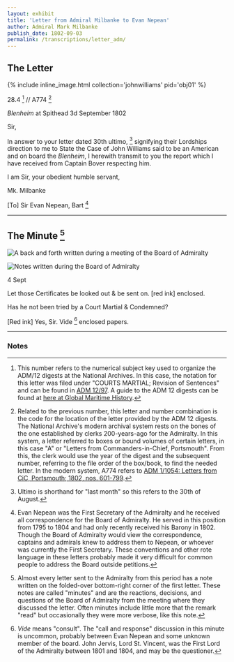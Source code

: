 ```yaml
---
layout: exhibit
title: 'Letter from Admiral Milbanke to Evan Nepean'
author: Admiral Mark Milbanke
publish_date: 1802-09-03
permalink: /transcriptions/letter_adm/
---
```


## The Letter

{% include inline_image.html collection='johnwilliams' pid='obj01' %}

28.4 [^1] // A774 [^2]

*Blenheim* at Spithead
3d September 1802

Sir,

In answer to your letter dated 30th ultimo, [^3] signifying their Lordships direction to me to State the Case of John Williams said to be an American and on board the *Blenheim*, I herewith transmit to you the report which I have received from Captain Bover respecting him.

I am Sir, your obedient humble servant,

Mk. Milbanke


[To] Sir Evan Nepean, Bart [^4]

---

## The Minute [^5]

<img title="minute" alt="A back and forth written during a meeting of the Board of Admiralty" src="/img/minute.jpg">

![Notes written during the Board of Admiralty](/img/minute.jpg)

4 Sept

Let those Certificates be looked out & be sent on. [red ink] enclosed.

Has he not been tried by a Court Martial & Condemned?

[Red ink] Yes, Sir. Vide [^6] enclosed papers.

---

### Notes

[^1]: This number refers to the numerical subject key used to organize the ADM/12 digests at the National Archives. In this case, the notation for this letter was filed under "COURTS MARTIAL; Revision of Sentences" and can be found in [ADM 12/97](http://discovery.nationalarchives.gov.uk/details/r/C513829). A guide to the ADM 12 digests can be found at [here at Global Maritime History](http://globalmaritimehistory.com/research-note-adm-12-finding-aid-1800-1840/).

[^2]: Related to the previous number, this letter and number combination is the code for the location of the letter provided by the ADM 12 digests. The National Archive's modern archival system rests on the bones of the one established by clerks 200-years-ago for the Admiralty. In this system, a letter referred to boxes or bound volumes of certain letters, in this case "A" or "Letters from Commanders-in-Chief, Portsmouth". From this, the clerk would use the year of the digest and the subsequent number, referring to the file order of the box/book, to find the needed letter. In the modern system, A774 refers to [ADM 1/1054: Letters from CiC, Portsmouth; 1802, nos. 601-799](http://discovery.nationalarchives.gov.uk/details/r/C4772137).

[^3]: Ultimo is shorthand for "last month" so this refers to the 30th of August.

[^4]: Evan Nepean was the First Secretary of the Admiralty and he received all correspondence for the Board of Admiralty. He served in this position from 1795 to 1804 and had only recently received his Barony in 1802. Though the Board of Admiralty would view the correspondence, captains and admirals knew to address them to Nepean, or whoever was currently the First Secretary. These conventions and other rote language in these letters probably made it very difficult for common people to address the Board outside petitions.

[^5]: Almost every letter sent to the Admiralty from this period has a note written on the folded-over bottom-right corner of the first letter. These notes are called "minutes" and are the reactions, decisions, and questions of the Board of Admiralty from the meeting where they discussed the letter. Often minutes include little more that the remark "read" but occasionally they were more verbose, like this note.

[^6]: *Vide* means "consult". The "call and response" discussion in this minute is uncommon, probably between Evan Nepean and some unknown member of the board. John Jervis, Lord St. Vincent, was the First Lord of the Admiralty between 1801 and 1804, and may be the questioner.
